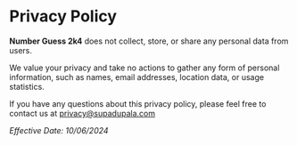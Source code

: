 # Privacy Policy

**Number Guess 2k4** does not collect, store, or share any personal data from users.

We value your privacy and take no actions to gather any form of personal information, such as names, email addresses, location data, or usage statistics.

If you have any questions about this privacy policy, please feel free to contact us at privacy@supadupala.com

*Effective Date: 10/06/2024*
